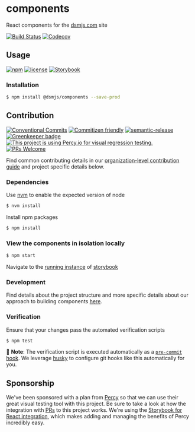 # components

React components for the [dsmjs.com](https://dsmjs.com) site

[![Build Status](https://img.shields.io/travis/com/dsmjs/components.svg?style=flat&branch=master)](https://travis-ci.com/dsmjs/components)
[![Codecov](https://img.shields.io/codecov/c/github/dsmjs/components.svg)](https://codecov.io/github/dsmjs/components)

## Usage

[![npm](https://img.shields.io/npm/v/@dsmjs/components.svg?maxAge=2592000)](https://www.npmjs.com/package/@dsmjs/components)
[![license](https://img.shields.io/github/license/dsmjs/components.svg)](LICENSE)
[![Storybook](https://raw.githubusercontent.com/storybooks/brand/master/badge/badge-storybook.svg?sanitize=true)](https://dsmjs.com/components/)

### Installation

```sh
$ npm install @dsmjs/components --save-prod
```

## Contribution

[![Conventional Commits][commit-convention-badge]][commit-convention-link]
[![Commitizen friendly][commitizen-badge]][commitizen-link]
[![semantic-release][semantic-release-badge]][semantic-release-link]
[![Greenkeeper badge](https://badges.greenkeeper.io/dsmjs/components.svg)](https://greenkeeper.io/)
[![This project is using Percy.io for visual regression testing.](https://percy.io/static/images/percy-badge.svg)](https://percy.io/dsmjs/components)
[![PRs Welcome][PRs-badge]][PRs-link]

Find common contributing details in our
[organization-level contribution guide](https://github.com/dsmjs/.github/CONTRIBUTING.md)
and project specific details below.

### Dependencies

Use [nvm](https://github.com/creationix/nvm) to enable the expected version of
node

```sh
$ nvm install
```

Install npm packages

```sh
$ npm install
```

### View the components in isolation locally

```sh
$ npm start
```

Navigate to the [running instance](http://localhost:6006) of
[storybook](https://storybook.js.org/)

### Development

Find details about the project structure and more specific details about our
approach to building components [here](src/README.md).

### Verification

Ensure that your changes pass the automated verification scripts

```sh
$ npm test
```

:eyes: __Note__: The verification script is executed automatically as a
[`pre-commit` hook](https://git-scm.com/book/en/v2/Customizing-Git-Git-Hooks#_committing_workflow_hooks).
We leverage [husky](https://github.com/typicode/husky) to configure git hooks
like this automatically for you.

## Sponsorship

We've been sponsored with a plan from [Percy](https://percy.io/) so that we can
use their great visual testing tool with this project. Be sure to take a look at
how the integration with [PRs](https://github.com/dsmjs/components/pulls) to
this project works. We're using the [Storybook for React integration](https://docs.percy.io/docs/storybook-for-react),
which makes adding and managing the benefits of Percy incredibly easy.

[commit-convention-link]: https://conventionalcommits.org
[commit-convention-badge]: https://img.shields.io/badge/Conventional%20Commits-1.0.0-yellow.svg
[semantic-release-link]: https://github.com/semantic-release/semantic-release
[semantic-release-badge]: https://img.shields.io/badge/%20%20%F0%9F%93%A6%F0%9F%9A%80-semantic--release-e10079.svg
[commitizen-link]: http://commitizen.github.io/cz-cli/
[commitizen-badge]: https://img.shields.io/badge/commitizen-friendly-brightgreen.svg
[PRs-link]: http://makeapullrequest.com
[PRs-badge]: https://img.shields.io/badge/PRs-welcome-brightgreen.svg
